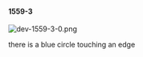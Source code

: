 #### 1559-3
![dev-1559-3-0.png](https://github.com/lil-lab/nlvr/raw/master/nlvr/dev/images/2/dev-1559-3-0.png "dev-1559-3-0.png")

there is a blue circle touching an edge